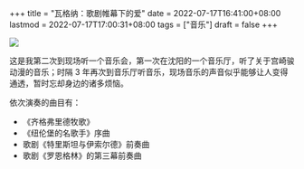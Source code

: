 +++
title = "瓦格纳：歌剧帷幕下的爱"
date = 2022-07-17T16:41:00+08:00
lastmod = 2022-07-17T17:00:31+08:00
tags = ["音乐"]
draft = false
+++

![](/images/music-wagner-love-behind-the-curtain-of-opera.webp "")

这是我第二次到现场听一个音乐会，第一次在沈阳的一个音乐厅，听了关于宫崎骏动漫的音乐；时隔 3 年再次到音乐厅听音乐，现场音乐的声音似乎能够让人变得通透，暂时忘却身边的诸多烦恼。

依次演奏的曲目有：

-   《齐格弗里德牧歌》
-   《纽伦堡的名歌手》序曲
-   歌剧《特里斯坦与伊索尔德》前奏曲
-   歌剧《罗恩格林》的第三幕前奏曲